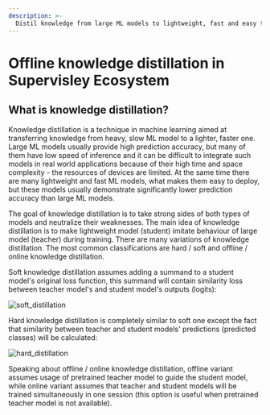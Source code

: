 ```yaml
---
description: >-
  Distil knowledge from large ML models to lightweight, fast and easy to deploy ML models using Supervisely.
---
```


# Offline knowledge distillation in Supervisley Ecosystem

## What is knowledge distillation?

Knowledge distillation is a technique in machine learning aimed at transferring knowledge from heavy, slow ML model to a lighter, faster one. Large ML models usually provide high prediction accuracy, but many of them have low speed of inference and it can be difficult to integrate such models in real world applications because of their high time and space complexity - the resources of devices are limited. At the same time there are many lightweight and fast ML models, what makes them easy to deploy, but these models usually demonstrate significantly lower prediction accuracy than large ML models.

The goal of knowledge distillation is to take strong sides of both types of models and neutralize their weaknesses. The main idea of knowledge distillation is to make lightweight model (student) imitate behaviour of large model (teacher) during training. There are many variations of knowledge distillation. The most common classifications are hard / soft and offline / online knowledge distillation.

Soft knowledge distillation assumes adding a summand to a student model's original loss function, this summand will contain similarity loss between teacher model's and student model's outputs (logits):

![soft_distillation](https://user-images.githubusercontent.com/91027877/258198611-ba3a469e-562b-4177-8eec-35ff77a2e6fe.png)

Hard knowledge distillation is completely similar to soft one except the fact that similarity between teacher and student models' predictions (predicted classes) will be calculated:

![hard_distillation](https://user-images.githubusercontent.com/91027877/258198935-57e30ea9-4fe5-4157-9e8f-e591cd09bae8.png)


Speaking about offline / online knowledge distillation, offline variant assumes usage of pretrained teacher model to guide the student model, while online variant assumes that teacher and student models will be trained simultaneously in one session (this option is useful when pretrained teacher model is not available).
